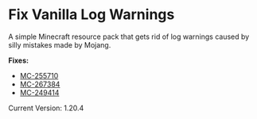 # Fix Vanilla Log Warnings
A simple Minecraft resource pack that gets rid of log warnings caused by silly mistakes made by Mojang.

**Fixes:**
- [MC-255710](https://bugs.mojang.com/browse/MC-255710)
- [MC-267384](https://bugs.mojang.com/browse/MC-267384)
- [MC-249414](https://bugs.mojang.com/browse/MC-249414)

Current Version: 1.20.4